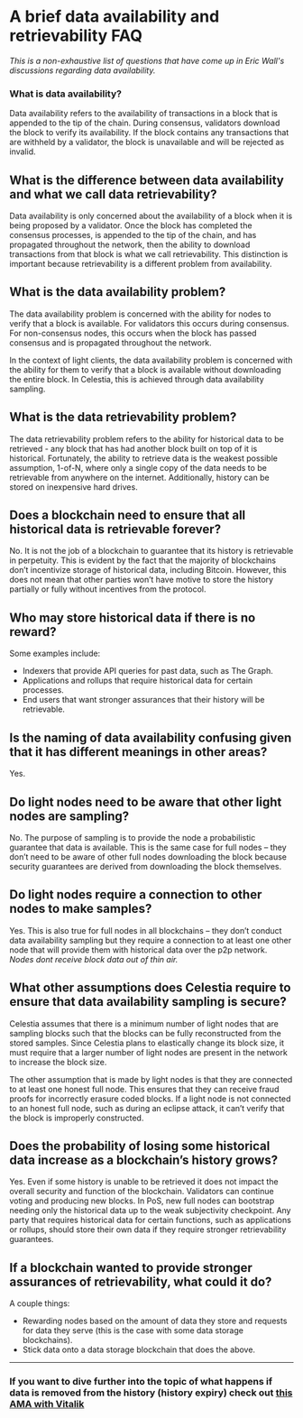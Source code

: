# A brief data availability and retrievability FAQ
*This is a non-exhaustive list of questions that have come up in Eric Wall's discussions regarding data availability.*

### What is data availability?
Data availability refers to the availability of transactions in a block that is appended to the tip of the chain. During consensus, validators download the block to verify its availability. If the block contains any transactions that are withheld by a validator, the block is unavailable and will be rejected as invalid.

## What is the difference between data availability and what we call data retrievability?
Data availability is only concerned about the availability of a block when it is being proposed by a validator. Once the block has completed the consensus processes, is appended to the tip of the chain, and has propagated throughout the network, then the ability to download transactions from that block is what we call retrievability. This distinction is important because retrievability is a different problem from availability.

## What is the data availability problem?
The data availability problem is concerned with the ability for nodes to verify that a block is available. For validators this occurs during consensus. For non-consensus nodes, this occurs when the block has passed consensus and is propagated throughout the network.

In the context of light clients, the data availability problem is concerned with the ability for them to verify that a block is available without downloading the entire block. In Celestia, this is achieved through data availability sampling.

## What is the data retrievability problem?
The data retrievability problem refers to the ability for historical data to be retrieved - any block that has had another block built on top of it is historical. Fortunately, the ability to retrieve data is the weakest possible assumption, 1-of-N, where only a single copy of the data needs to be retrievable from anywhere on the internet. Additionally, history can be stored on inexpensive hard drives.

## Does a blockchain need to ensure that all historical data is retrievable forever?
No. It is not the job of a blockchain to guarantee that its history is retrievable in perpetuity. This is evident by the fact that the majority of blockchains don’t incentivize storage of historical data, including Bitcoin. However, this does not mean that other parties won’t have motive to store the history partially or fully without incentives from the protocol. 

## Who may store historical data if there is no reward?
Some examples include:
- Indexers that provide API queries for past data, such as The Graph.
- Applications and rollups that require historical data for certain processes.
- End users that want stronger assurances that their history will be retrievable.

## Is the naming of data availability confusing given that it has different meanings in other areas?
Yes.

## Do light nodes need to be aware that other light nodes are sampling?
No. The purpose of sampling is to provide the node a probabilistic guarantee that data is available. This is the same case for full nodes – they don’t need to be aware of other full nodes downloading the block because security guarantees are derived from downloading the block themselves.

## Do light nodes require a connection to other nodes to make samples?
Yes. This is also true for full nodes in all blockchains – they don’t conduct data availability sampling but they require a connection to at least one other node that will provide them with historical data over the p2p network. *Nodes dont receive block data out of thin air.*

## What other assumptions does Celestia require to ensure that data availability sampling is secure?
Celestia assumes that there is a minimum number of light nodes that are sampling blocks such that the blocks can be fully reconstructed from the stored samples. Since Celestia plans to elastically change its block size, it must require that a larger number of light nodes are present in the network to increase the block size. 

The other assumption that is made by light nodes is that they are connected to at least one honest full node. This ensures that they can receive fraud proofs for incorrectly erasure coded blocks. If a light node is not connected to an honest full node, such as during an eclipse attack, it can’t verify that the block is improperly constructed.

## Does the probability of losing some historical data increase as a blockchain’s history grows?
Yes. Even if some history is unable to be retrieved it does not impact the overall security and function of the blockchain. Validators can continue voting and producing new blocks. In PoS, new full nodes can bootstrap needing only the historical data up to the weak subjectivity checkpoint. Any party that requires historical data for certain functions, such as applications or rollups, should store their own data if they require stronger retrievability guarantees.

## If a blockchain wanted to provide stronger assurances of retrievability, what could it do?
A couple things:
- Rewarding nodes based on the amount of data they store and requests for data they serve (this is the case with some data storage blockchains).
- Stick data onto a data storage blockchain that does the above.

___

### If you want to dive further into the topic of what happens if data is removed from the history (history expiry) check out [this AMA with Vitalik](https://www.reddit.com/r/ethereum/comments/qzvsfq/impromptu_technical_ama_on_history_expiry)

